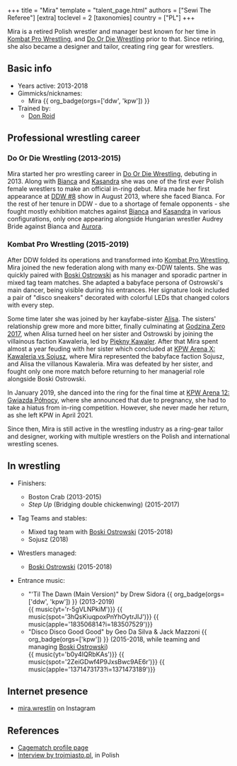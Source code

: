 +++
title = "Mira"
template = "talent_page.html"
authors = ["Sewi The Referee"]
[extra]
toclevel = 2
[taxonomies]
country = ["PL"]
+++

Mira is a retired Polish wrestler and manager best known for her time in [Kombat Pro Wrestling](@/o/kpw.md), and [Do Or Die Wrestling](@/o/ddw.md) prior to that. Since retiring, she also became a designer and tailor, creating ring gear for wrestlers.

## Basic info

* Years active: 2013-2018
* Gimmicks/nicknames:
  - Mira {{ org_badge(orgs=['ddw', 'kpw']) }}
* Trained by:
  - [Don Roid](@/w/don-roid.md)

## Professional wrestling career

### Do Or Die Wrestling (2013-2015)

Mira started her pro wrestling career in [Do Or Die Wrestling](@/o/ddw.md), debuting in 2013.
Along with [Bianca](@/w/bianca.md) and [Kasandra](@/w/kasandra.md) she was one of the first ever Polish female wrestlers to make an official in-ring debut.
Mira made her first appearance at [DDW #8](@/e/ddw/2013-08-17-ddw-8.md) show in August 2013, where she faced Bianca.
For the rest of her tenure in DDW - due to a shortage of female opponents - she fought mostly exhibition matches against [Bianca](@/w/bianca.md) and [Kasandra](@/w/kasandra.md) in various configurations, only once appearing alongside Hungarian wrestler Audrey Bride against Bianca and [Aurora](@/w/kasandra.md).

### Kombat Pro Wrestling (2015-2019)

After DDW folded its operations and transformed into [Kombat Pro Wrestling](@/o/kpw.md), Mira joined the new federation along with many ex-DDW talents.
She was quickly paired with [Boski Ostrowski](@/w/ostrowski.md) as his manager and sporadic partner in mixed tag team matches.
She adapted a babyface persona of Ostrowski's main dancer, being visible during his entrances. Her signature look included a pair of "disco sneakers" decorated with colorful LEDs that changed colors with every step.

Some time later she was joined by her kayfabe-sister [Alisa](@/w/alisa.md).
The sisters' relationship grew more and more bitter, finally culminating at [Godzina Zero 2017](@/e/kpw/2017-08-12-kpw-godzina-zero-2017.md), when Alisa turned heel on her sister and Ostrowski by joining the villainous faction Kawaleria, led by [Piękny Kawaler](@/w/piekny-kawaler.md).
After that Mira spent almost a year feuding with her sister which concluded at [KPW Arena X: Kawaleria vs Sojusz](@/e/kpw/2018-05-26-kpw-arena-x-kawaleria-vs-sojusz.md), where Mira represented the babyface faction Sojusz, and Alisa the villanous Kawaleria. Mira was defeated by her sister, and fought only one more match before returning to her managerial role alongside Boski Ostrowski.

In January 2019, she danced into the ring for the final time at [KPW Arena 12: Gwiazda Północy](@/e/kpw/2019-01-19-kpw-arena-12-gwiazda-polnocy.md), where she announced that due to pregnancy, she had to take a hiatus from in-ring competition. However, she never made her return, as she left KPW in April 2021.

Since then, Mira is still active in the wrestling industry as a ring-gear tailor and designer, working with multiple wrestlers on the Polish and international wrestling scenes.

## In wrestling

* Finishers:
  - Boston Crab (2013-2015)
  - _Step Up_ (Bridging double chickenwing) (2015-2017)

* Tag Teams and stables:
  - Mixed tag team with [Boski Ostrowski](@/w/ostrowski.md) (2015-2018)
  - Sojusz (2018)

* Wrestlers managed:
  - [Boski Ostrowski](@/w/ostrowski.md) (2015-2018)

* Entrance music:
  - "'Til The Dawn (Main Version)" by Drew Sidora
 {{ org_badge(orgs=['ddw', 'kpw']) }} (2013-2019) <br>
 {{ music(yt='r-5gVLNPkiM')}}
 {{ music(spot='3hQsKiuqpoxPnYhOytrJIJ')}}
 {{ music(apple='183506814?i=183507529')}}
  - "Disco Disco Good Good" by Geo Da Silva & Jack Mazzoni
 {{ org_badge(orgs=['kpw']) }} (2015-2018, while teaming and managing [Boski Ostrowski](@/w/ostrowski.md)) <br>
 {{ music(yt='b0y4IQRbKAs')}}
 {{ music(spot='2ZeiGDwf4P9JxsBwc9AE6r')}}
 {{ music(apple='1371473173?i=1371473189')}}

## Internet presence

* [mira.wrestlin](https://www.instagram.com/mira.wrestlin/) on Instagram

## References

* [Cagematch profile page](https://www.cagematch.net/?id=2&nr=16119)
* [Interview by trojmiasto.pl](https://rozrywka.trojmiasto.pl/Dziewczyna-z-ringu-o-golebim-sercu-n110167.html), in Polish
